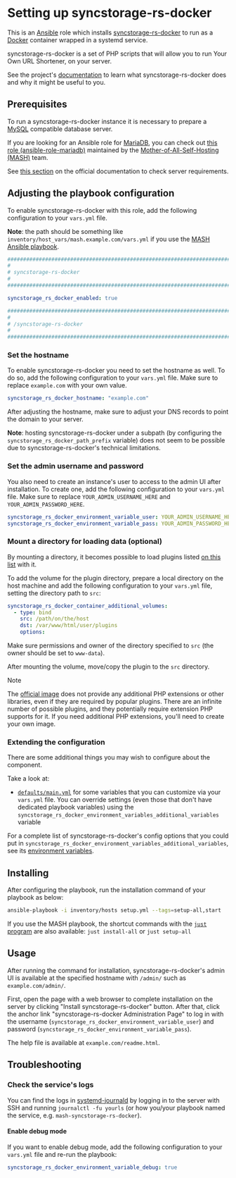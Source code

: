 <!--
SPDX-FileCopyrightText: 2020 - 2024 MDAD project contributors
SPDX-FileCopyrightText: 2020 - 2024 Slavi Pantaleev
SPDX-FileCopyrightText: 2020 Aaron Raimist
SPDX-FileCopyrightText: 2020 Chris van Dijk
SPDX-FileCopyrightText: 2020 Dominik Zajac
SPDX-FileCopyrightText: 2020 Mickaël Cornière
SPDX-FileCopyrightText: 2022 François Darveau
SPDX-FileCopyrightText: 2022 Julian Foad
SPDX-FileCopyrightText: 2022 Warren Bailey
SPDX-FileCopyrightText: 2023 Antonis Christofides
SPDX-FileCopyrightText: 2023 Felix Stupp
SPDX-FileCopyrightText: 2023 Pierre 'McFly' Marty
SPDX-FileCopyrightText: 2024 - 2025 Suguru Hirahara

SPDX-License-Identifier: AGPL-3.0-or-later
-->

# Setting up syncstorage-rs-docker

This is an [Ansible](https://www.ansible.com/) role which installs [syncstorage-rs-docker](https://yourls.org) to run as a [Docker](https://www.docker.com/) container wrapped in a systemd service.

syncstorage-rs-docker is a set of PHP scripts that will allow you to run Your Own URL Shortener, on your server.

See the project's [documentation](https://yourls.org/docs) to learn what syncstorage-rs-docker does and why it might be useful to you.

## Prerequisites

To run a syncstorage-rs-docker instance it is necessary to prepare a [MySQL](https://www.mysql.com/) compatible database server.

If you are looking for an Ansible role for [MariaDB](https://mariadb.org/), you can check out [this role (ansible-role-mariadb)](https://github.com/mother-of-all-self-hosting/ansible-role-mariadb) maintained by the [Mother-of-All-Self-Hosting (MASH)](https://github.com/mother-of-all-self-hosting) team.

See [this section](https://yourls.org/docs#server-requirements) on the official documentation to check server requirements.

## Adjusting the playbook configuration

To enable syncstorage-rs-docker with this role, add the following configuration to your `vars.yml` file.

**Note**: the path should be something like `inventory/host_vars/mash.example.com/vars.yml` if you use the [MASH Ansible playbook](https://github.com/mother-of-all-self-hosting/mash-playbook).

```yaml
########################################################################
#                                                                      #
# syncstorage-rs-docker                                                #
#                                                                      #
########################################################################

syncstorage_rs_docker_enabled: true

########################################################################
#                                                                      #
# /syncstorage-rs-docker                                               #
#                                                                      #
########################################################################
```

### Set the hostname

To enable syncstorage-rs-docker you need to set the hostname as well. To do so, add the following configuration to your `vars.yml` file. Make sure to replace `example.com` with your own value.

```yaml
syncstorage_rs_docker_hostname: "example.com"
```

After adjusting the hostname, make sure to adjust your DNS records to point the domain to your server.

**Note**: hosting syncstorage-rs-docker under a subpath (by configuring the `syncstorage_rs_docker_path_prefix` variable) does not seem to be possible due to syncstorage-rs-docker's technical limitations.

### Set the admin username and password

You also need to create an instance's user to access to the admin UI after installation. To create one, add the following configuration to your `vars.yml` file. Make sure to replace `YOUR_ADMIN_USERNAME_HERE` and `YOUR_ADMIN_PASSWORD_HERE`.

```yaml
syncstorage_rs_docker_environment_variable_user: YOUR_ADMIN_USERNAME_HERE
syncstorage_rs_docker_environment_variable_pass: YOUR_ADMIN_PASSWORD_HERE
```

### Mount a directory for loading data (optional)

By mounting a directory, it becomes possible to load plugins listed [on this list](https://github.com/syncstorage-rs-docker/awesome) with it.

To add the volume for the plugin directory, prepare a local directory on the host machine and add the following configuration to your `vars.yml` file, setting the directory path to `src`:

```yaml
syncstorage_rs_docker_container_additional_volumes:
  - type: bind
    src: /path/on/the/host
    dst: /var/www/html/user/plugins
    options:
```

Make sure permissions and owner of the directory specified to `src` (the owner should be set to `www-data`).

After mounting the volume, move/copy the plugin to the `src` directory.

>[!NOTE]
> The [official image](https://hub.docker.com/_/yourls) does not provide any additional PHP extensions or other libraries, even if they are required by popular plugins. There are an infinite number of possible plugins, and they potentially require extension PHP supports for it. If you need additional PHP extensions, you'll need to create your own image.

### Extending the configuration

There are some additional things you may wish to configure about the component.

Take a look at:

- [`defaults/main.yml`](../defaults/main.yml) for some variables that you can customize via your `vars.yml` file. You can override settings (even those that don't have dedicated playbook variables) using the `syncstorage_rs_docker_environment_variables_additional_variables` variable

For a complete list of syncstorage-rs-docker's config options that you could put in `syncstorage_rs_docker_environment_variables_additional_variables`, see its [environment variables](https://yourls.org/docs/guide/essentials/configuration).

## Installing

After configuring the playbook, run the installation command of your playbook as below:

```sh
ansible-playbook -i inventory/hosts setup.yml --tags=setup-all,start
```

If you use the MASH playbook, the shortcut commands with the [`just` program](https://github.com/mother-of-all-self-hosting/mash-playbook/blob/main/docs/just.md) are also available: `just install-all` or `just setup-all`

## Usage

After running the command for installation, syncstorage-rs-docker's admin UI is available at the specified hostname with `/admin/` such as `example.com/admin/`.

First, open the page with a web browser to complete installation on the server by clicking "Install syncstorage-rs-docker" button. After that, click the anchor link "syncstorage-rs-docker Administration Page" to log in with the username (`syncstorage_rs_docker_environment_variable_user`) and password (`syncstorage_rs_docker_environment_variable_pass`).

The help file is available at `example.com/readme.html`.

## Troubleshooting

### Check the service's logs

You can find the logs in [systemd-journald](https://www.freedesktop.org/software/systemd/man/systemd-journald.service.html) by logging in to the server with SSH and running `journalctl -fu yourls` (or how you/your playbook named the service, e.g. `mash-syncstorage-rs-docker`).

#### Enable debug mode

If you want to enable debug mode, add the following configuration to your `vars.yml` file and re-run the playbook:

```yaml
syncstorage_rs_docker_environment_variable_debug: true
```
